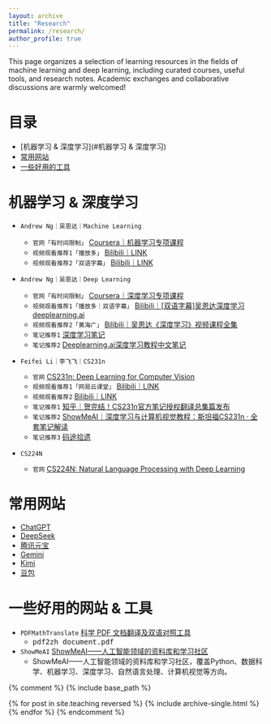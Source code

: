 ```yaml
---
layout: archive
title: "Research"
permalink: /research/
author_profile: true
---
```


This page organizes a selection of learning resources in the fields of machine learning and deep learning, including curated courses, useful tools, and research notes. Academic exchanges and collaborative discussions are warmly welcomed!


# 目录
- [机器学习 & 深度学习](#机器学习 & 深度学习)
- [常用网站](#常用网站)
- [一些好用的工具](#一些好用的工具)




<div id="机器学习 & 深度学习" style="position: relative; top: -80px;"></div>

# 机器学习 & 深度学习
* `Andrew Ng｜吴恩达｜Machine Learning`
  * `官网「有时间限制」` <a href="https://www.coursera.org/specializations/machine-learning-introduction#courses" target="_blank">Coursera｜机器学习专项课程</a>
  * `视频观看推荐1「播放多」` <a href="https://www.bilibili.com/video/BV1Bq421A74G?vd_source=19f572b03f2ec7aebf1de5d4242523ce&spm_id_from=333.788.videopod.episodes" target="_blank">Bilibili｜LINK</a>
  * `视频观看推荐2「双语字幕」` <a href="https://www.bilibili.com/video/BV1owrpYKEtP/?spm_id_from=333.788.videopod.episodes&vd_source=19f572b03f2ec7aebf1de5d4242523ce&p=125" target="_blank">Bilibili｜LINK</a>


* `Andrew Ng｜吴恩达｜Deep Learning`
  * `官网「有时间限制」` <a href="https://www.coursera.org/specializations/deep-learning" target="_blank">Coursera｜深度学习专项课程</a>
  * `视频观看推荐1「播放多｜双语字幕」` <a href="https://www.bilibili.com/video/BV1FT4y1E74V/?spm_id_from=333.337.search-card.all.click&vd_source=19f572b03f2ec7aebf1de5d4242523ce" target="_blank">Bilibili｜[双语字幕]吴恩达深度学习deeplearning.ai</a>
  * `视频观看推荐2「黄海广」` <a href="https://www.bilibili.com/video/BV16r4y1Y7jv/?vd_source=19f572b03f2ec7aebf1de5d4242523ce" target="_blank">Bilibili｜吴恩达《深度学习》视频课程全集</a>
  * `笔记推荐1` <a href="http://www.ai-start.com/dl2017/" target="_blank">深度学习笔记</a>
  * `笔记推荐2` <a href="https://github.com/fengdu78/deeplearning_ai_books?tab=readme-ov-file" target="_blank">Deeplearning.ai深度学习教程中文笔记</a>


* `Feifei Li｜李飞飞｜CS231n`
  * `官网` <a href="http://vision.stanford.edu/teaching/cs231n/index.html" target="_blank">CS231n: Deep Learning for Computer Vision</a>
  * `视频观看推荐1「网易云课堂」` <a href="https://www.bilibili.com/video/BV1nJ411z7fe?spm_id_from=333.788.videopod.episodes&vd_source=19f572b03f2ec7aebf1de5d4242523ce" target="_blank">Bilibili｜LINK</a>
  * `视频观看推荐2` <a href="https://www.bilibili.com/video/BV1GvyGYCEDP?buvid=Y8431C82ADC6E85B46D09529D930111DA230&from_spmid=search.search-result.0.0&is_story_h5=false&mid=v%2BqB8wGtlO0J4uTL9QU7lA%3D%3D&plat_id=116&share_from=ugc&share_medium=iphone&share_plat=ios&share_session_id=B462D761-9BD5-4D6C-9667-3B26929E57FA&share_source=WEIXIN&share_tag=s_i&spmid=united.player-video-detail.0.0&timestamp=1729649073&unique_k=wU9HpH9&up_id=1266399589&vd_source=19f572b03f2ec7aebf1de5d4242523ce&spm_id_from=333.788.videopod.episodes" target="_blank">Bilibili｜LINK</a>
  * `笔记推荐1` <a href="https://zhuanlan.zhihu.com/p/21930884" target="_blank">知乎｜贺完结！CS231n官方笔记授权翻译总集篇发布</a>
  * `笔记推荐2` <a href="https://www.showmeai.tech/article-detail/259" target="_blank">ShowMeAI｜深度学习与计算机视觉教程：斯坦福CS231n · 全套笔记解读</a>
  * `笔记推荐3` <a href="https://fangkaipeng.com/?p=1981" target="_blank">码途拾遗</a>

* `CS224N`
  * `官网` <a href="https://web.stanford.edu/class/cs224n/" target="_blank">CS224N: Natural Language Processing with Deep Learning</a>



<div id="常用网站" style="position: relative; top: -80px;"></div>

# 常用网站
* <a href="https://chatgpt.com/" target="_blank">ChatGPT</a>
* <a href="https://chat.deepseek.com/" target="_blank">DeepSeek</a>
* <a href="https://yuanbao.tencent.com/chat/naQivTmsDa" target="_blank">腾讯元宝</a>
* <a href="https://gemini.google.com/app" target="_blank">Gemini</a>
* <a href="https://kimi.moonshot.cn" target="_blank">Kimi</a>
* <a href="https://www.doubao.com/chat/" target="_blank">豆包</a>



<div id="一些好用的工具" style="position: relative; top: -80px;"></div>

# 一些好用的网站 & 工具
* `PDFMathTranslate` <a href="https://github.com/Byaidu/PDFMathTranslate/blob/main/docs/README_zh-CN.md" target="_blank">科学 PDF 文档翻译及双语对照工具</a>
  * <kbd>pdf2zh document.pdf<kbd>
* `ShowMeAI` <a href="https://www.showmeai.tech/" target="_blank">ShowMeAI——人工智能领域的资料库和学习社区</a>
  * ShowMeAI——人工智能领域的资料库和学习社区，覆盖Python、数据科学、机器学习、深度学习、自然语言处理、计算机视觉等方向。



{% comment %}
{% include base_path %}

{% for post in site.teaching reversed %}
  {% include archive-single.html %}
{% endfor %}
{% endcomment %}
